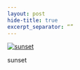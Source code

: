 ```yaml
---
layout: post
hide-title: true
excerpt_separator: “”
---
```

[![sunset](https://dl.dropbox.com/u/4255155/blog/600/sunset.jpg)](https://dl.dropbox.com/u/4255155/blog/sunset.jpg) 

sunset